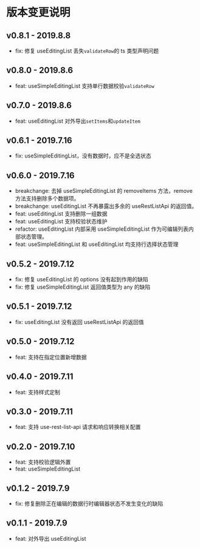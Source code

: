 # 版本变更说明

## v0.8.1 - 2019.8.8

- fix: 修复 useEditingList 丢失`validateRow`的 ts 类型声明问题

## v0.8.0 - 2019.8.6

- feat: useSimpleEditingList 支持单行数据校验`validateRow`

## v0.7.0 - 2019.8.6

- feat: useEditingList 对外导出`setItems`和`updateItem`

## v0.6.1 - 2019.7.16

- fix: useSimpleEditingList，没有数据时，应不是全选状态

## v0.6.0 - 2019.7.16

- breakchange: 去掉 useSimpleEditingList 的 removeItems 方法，remove 方法支持删除多个数据项。
- breakchange: useEditingList 不再暴露出多余的 useRestListApi 的返回值。
- feat: useEditingList 支持删除一组数据
- feat: useEditingList 支持校验状态维护
- refactor: useEditingList 内部采用 useSimpleEditingList 作为可编辑列表内部状态管理。
- feat: useSimpleEditingList 和 useEditingList 均支持行选择状态管理

## v0.5.2 - 2019.7.12

- fix: 修复 useEditingList 的 options 没有起到作用的缺陷
- fix: 修复 useSimpleEditingList 返回值类型为 any 的缺陷

## v0.5.1 - 2019.7.12

- fix: useEditingList 没有返回 useRestListApi 的返回值

## v0.5.0 - 2019.7.12

- feat: 支持在指定位置新增数据

## v0.4.0 - 2019.7.11

- feat: 支持样式定制

## v0.3.0 - 2019.7.11

- feat: 支持 use-rest-list-api 请求和响应转换相关配置

## v0.2.0 - 2019.7.10

- feat: 支持校验逻辑外置
- feat: useSimpleEditingList

## v0.1.2 - 2019.7.9

- fix: 修复删除正在编辑的数据行时编辑器状态不发生变化的缺陷

## v0.1.1 - 2019.7.9

- feat: 对外导出 useEditingList
